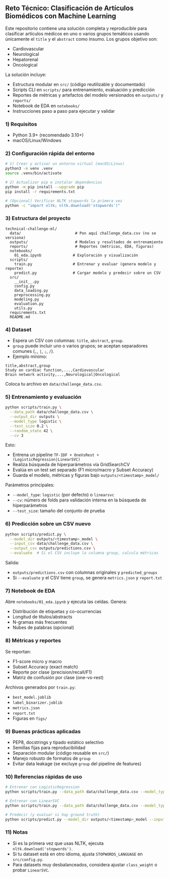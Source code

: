 ## Reto Técnico: Clasificación de Artículos Biomédicos con Machine Learning

Este repositorio contiene una solución completa y reproducible para clasificar artículos médicos en uno o varios grupos temáticos usando únicamente el `title` y el `abstract` como insumo. Los grupos objetivo son:

- Cardiovascular
- Neurological
- Hepatorenal
- Oncological

La solución incluye:
- Estructura modular en `src/` (código reutilizable y documentado)
- Scripts CLI en `scripts/` para entrenamiento, evaluación y predicción
- Reportes de métricas y artefactos del modelo versionados en `outputs/` y `reports/`
- Notebook de EDA en `notebooks/`
- Instrucciones paso a paso para ejecutar y validar

### 1) Requisitos

- Python 3.9+ (recomendado 3.10+)
- macOS/Linux/Windows

### 2) Configuración rápida del entorno

```bash
# 1) Crear y activar un entorno virtual (macOS/Linux)
python3 -m venv .venv
source .venv/bin/activate

# 2) Actualizar pip e instalar dependencias
python -m pip install --upgrade pip
pip install -r requirements.txt

# (Opcional) Verificar NLTK stopwords la primera vez
python -c "import nltk; nltk.download('stopwords')"
```

### 3) Estructura del proyecto

```
technical-challenge-ml/
  data/                        # Pon aquí challenge_data.csv (no se versiona)
  outputs/                     # Modelos y resultados de entrenamiento
  reports/                     # Reportes (métricas, EDA, figuras)
  notebooks/
    01_eda.ipynb              # Exploración y visualización
  scripts/
    train.py                  # Entrenar y evaluar (genera modelo y reporte)
    predict.py                # Cargar modelo y predecir sobre un CSV
  src/
    __init__.py
    config.py
    data_loading.py
    preprocessing.py
    modeling.py
    evaluation.py
    utils.py
  requirements.txt
  README.md
```

### 4) Dataset

- Espera un CSV con columnas: `title`, `abstract`, `group`.
- `group` puede incluir uno o varios grupos; se aceptan separadores comunes (`,`, `|`, `;`, `/`).
- Ejemplo mínimo:

```csv
title,abstract,group
Study on cardiac function,...,Cardiovascular
Brain network activity,...,Neurological|Oncological
```

Coloca tu archivo en `data/challenge_data.csv`.

### 5) Entrenamiento y evaluación

```bash
python scripts/train.py \
  --data_path data/challenge_data.csv \
  --output_dir outputs \
  --model_type logistic \
  --test_size 0.2 \
  --random_state 42 \
  --cv 3
```

Esto:
- Entrena un pipeline `TF-IDF + OneVsRest + (LogisticRegression|LinearSVC)`
- Realiza búsqueda de hiperparámetros vía GridSearchCV
- Evalúa en un test set separado (F1 micro/macro y Subset Accuracy)
- Guarda el modelo, métricas y figuras bajo `outputs/<timestamp>_model/`

Parámetros principales:
- `--model_type`: `logistic` (por defecto) o `linearsvc`
- `--cv`: número de folds para validación interna en la búsqueda de hiperparámetros
- `--test_size`: tamaño del conjunto de prueba

### 6) Predicción sobre un CSV nuevo

```bash
python scripts/predict.py \
  --model_dir outputs/<timestamp>_model \
  --input_csv data/challenge_data.csv \
  --output_csv outputs/predictions.csv \
  --evaluate  # Si el CSV incluye la columna group, calcula métricas
```

Salida:
- `outputs/predictions.csv` con columnas originales y `predicted_groups`
- Si `--evaluate` y el CSV tiene `group`, se genera `metrics.json` y `report.txt`

### 7) Notebook de EDA

Abre `notebooks/01_eda.ipynb` y ejecuta las celdas. Genera:
- Distribución de etiquetas y co-ocurrencias
- Longitud de títulos/abstracts
- N-gramas más frecuentes
- Nubes de palabras (opcional)

### 8) Métricas y reportes

Se reportan:
- F1-score micro y macro
- Subset Accuracy (exact match)
- Reporte por clase (precision/recall/F1)
- Matriz de confusión por clase (one-vs-rest)

Archivos generados por `train.py`:
- `best_model.joblib`
- `label_binarizer.joblib`
- `metrics.json`
- `report.txt`
- Figuras en `figs/`

### 9) Buenas prácticas aplicadas

- PEP8, docstrings y tipado estático selectivo
- Semillas fijas para reproducibilidad
- Separación modular (código reusable en `src/`)
- Manejo robusto de formatos de `group`
- Evitar data leakage (se excluye `group` del pipeline de features)

### 10) Referencias rápidas de uso

```bash
# Entrenar con LogisticRegression
python scripts/train.py --data_path data/challenge_data.csv --model_type logistic

# Entrenar con LinearSVC
python scripts/train.py --data_path data/challenge_data.csv --model_type linearsvc

# Predecir (y evaluar si hay ground truth)
python scripts/predict.py --model_dir outputs/<timestamp>_model --input_csv data/challenge_data.csv --output_csv outputs/pred.csv --evaluate
```

### 11) Notas

- Si es la primera vez que usas NLTK, ejecuta `nltk.download('stopwords')`.
- Si tu dataset está en otro idioma, ajusta `STOPWORDS_LANGUAGE` en `src/config.py`.
- Para datasets muy desbalanceados, considera ajustar `class_weight` o probar `LinearSVC`.

